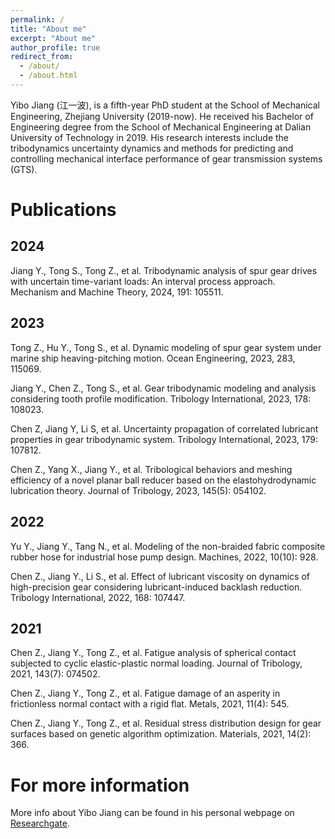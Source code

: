 ```yaml
---
permalink: /
title: "About me"
excerpt: "About me"
author_profile: true
redirect_from: 
  - /about/
  - /about.html
---
```


Yibo Jiang (江一波), is a fifth-year PhD student at the School of Mechanical Engineering, Zhejiang University (2019-now). He received his Bachelor of Engineering degree from the School of Mechanical Engineering at Dalian University of Technology in 2019. His research interests include the tribodynamics uncertainty dynamics and methods for predicting and controlling mechanical interface performance of gear transmission systems (GTS).

Publications
======

2024
------
Jiang Y., Tong S., Tong Z., et al. Tribodynamic analysis of spur gear drives with uncertain time-variant loads: An interval process approach. Mechanism and Machine Theory, 2024, 191: 105511.


2023
------
Tong Z., Hu Y., Tong S., et al. Dynamic modeling of spur gear system under marine ship heaving-pitching motion. Ocean Engineering, 2023, 283, 115069.

Jiang Y., Chen Z., Tong S., et al. Gear tribodynamic modeling and analysis considering tooth profile modification. Tribology International, 2023, 178: 108023.

Chen Z, Jiang Y, Li S, et al. Uncertainty propagation of correlated lubricant properties in gear tribodynamic system. Tribology International, 2023, 179: 107812.

Chen Z., Yang X., Jiang Y., et al. Tribological behaviors and meshing efficiency of a novel planar ball reducer based on the elastohydrodynamic lubrication theory. Journal of Tribology, 2023, 145(5): 054102.


2022
------
Yu Y., Jiang Y., Tang N., et al. Modeling of the non-braided fabric composite rubber hose for industrial hose pump design. Machines, 2022, 10(10): 928.

Chen Z., Jiang Y., Li S., et al. Effect of lubricant viscosity on dynamics of high-precision gear considering lubricant-induced backlash reduction. Tribology International, 2022, 168: 107447.


2021
------
Chen Z., Jiang Y., Tong Z., et al. Fatigue analysis of spherical contact subjected to cyclic elastic-plastic normal loading. Journal of Tribology, 2021, 143(7): 074502.

Chen Z., Jiang Y., Tong Z., et al. Fatigue damage of an asperity in frictionless normal contact with a rigid flat. Metals, 2021, 11(4): 545.

Chen Z., Jiang Y., Tong Z., et al. Residual stress distribution design for gear surfaces based on genetic algorithm optimization. Materials, 2021, 14(2): 366.


For more information
======
More info about Yibo Jiang can be found in his personal webpage on [Researchgate](https://www.researchgate.net/profile/Yibo-Jiang-3). 
